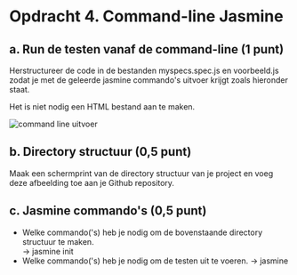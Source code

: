 # Opdracht 4. Command-line Jasmine 

## a. Run de testen vanaf de command-line (1 punt)
Herstructureer de code in de bestanden myspecs.spec.js en voorbeeld.js zodat je met de geleerde jasmine commando's uitvoer krijgt zoals hieronder staat.  

Het is niet nodig een HTML bestand aan te maken.

![command line uitvoer](../../screenshots/commandline.png)

## b. Directory structuur (0,5 punt)
Maak een schermprint van de directory structuur van je project en voeg deze afbeelding toe aan je Github repository.

## c. Jasmine commando's (0,5 punt)
- Welke commando('s) heb je nodig om de bovenstaande directory structuur te maken.   
-> jasmine init
- Welke commando('s) heb je nodig om de testen uit te voeren.
-> jasmine
